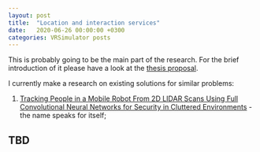 ```yaml
---
layout: post
title:  "Location and interaction services"
date:   2020-06-26 00:00:00 +0300
categories: VRSimulator posts
---
```

This is probably going to be the main part of the research. For the brief introduction of it please have a look at the [thesis proposal](/thesis/2020/06/25/thesis-proposal.html).

I currently make a research on existing solutions for similar problems:

1. [Tracking People in a Mobile Robot From 2D LIDAR Scans Using Full Convolutional Neural Networks for Security in Cluttered Environments](https://www.frontiersin.org/articles/10.3389/fnbot.2018.00085/full) - the name speaks for itself;

## TBD


            